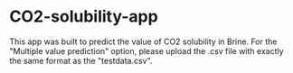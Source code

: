 # CO2-solubility-app

This app was built to predict the value of CO2 solubility in Brine. For the "Multiple value prediction" option, please upload the .csv file with exactly the same format as the "testdata.csv".
